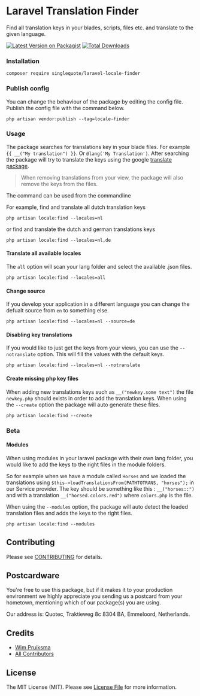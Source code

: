 # Laravel Translation Finder
Find all translation keys in your blades, scripts, files etc. and translate to the given language.

[![Latest Version on Packagist](https://img.shields.io/packagist/v/singlequote/laravel-locale-finder.svg?style=flat-square)](https://packagist.org/packages/singlequote/laravel-locale-finder)
[![Total Downloads](https://img.shields.io/packagist/dt/singlequote/laravel-locale-finder.svg?style=flat-square)](https://packagist.org/packages/singlequote/laravel-locale-finder)


### Installation
```console
composer require singlequote/laravel-locale-finder
```

### Publish config
You can change the behaviour of the package by editing the config file. Publish the config file with the command below.

```console
php artisan vendor:publish --tag=locale-finder
```

### Usage
The package searches for translations key in your blade files. For example `{{ __("My translation") }}`. Or `@lang('My Translation')`.
After searching the package will try to translate the keys using the google [translate package](https://github.com/Stichoza/google-translate-php).

> When removing translations from your view, the package will also remove the keys from the files.

The command can be used from the commandline

For example, find and translate all dutch translation keys
```console
php artisan locale:find --locales=nl
```

or find and translate the dutch and german translations keys
```console
php artisan locale:find --locales=nl,de
```

#### Translate all available locales
The `all` option will scan your lang folder and select the available .json files.

```console
php artisan locale:find --locales=all
```
#### Change source
If you develop your application in a different language you can change the defualt source from `en` to something else.

```console
php artisan locale:find --locales=nl --source=de
```

#### Disabling key translations
If you would like to just get the keys from your views, you can use the `--notranslate` option.
This will fill the values with the default keys.

```console
php artisan locale:find --locales=nl --notranslate
```

#### Create missing php key files
When adding new translations keys such as `__("newkey.some text")` the file `newkey.php` should exists in order to add the translation keys.
When using the `--create` option the package will auto generate these files.

```console
php artisan locale:find --create
```

### Beta

#### Modules
When using modules in your laravel package with their own lang folder, you would like to add the keys to the right files in the module folders.

So for example when we have a module called `Horses` and we loaded the translations using `$this->loadTranslationsFrom(PATHTOTRANS, "horses");` in our Service provider. The key should be something like this : `__("horses::")` and with a translation `__("horsed.colors.red")` where `colors.php` is the file.

When using the `--modules` option, the package will auto detect the loaded translation files and adds the keys to the right files.

```console
php artisan locale:find --modules
```

## Contributing

Please see [CONTRIBUTING](CONTRIBUTING.md) for details.

## Postcardware

You're free to use this package, but if it makes it to your production environment we highly appreciate you sending us a postcard from your hometown, mentioning which of our package(s) you are using.

Our address is: Quotec, Traktieweg 8c 8304 BA, Emmeloord, Netherlands.

## Credits

- [Wim Pruiksma](https://github.com/wimurk)
- [All Contributors](../../contributors)

## License

The MIT License (MIT). Please see [License File](LICENSE.md) for more information.

